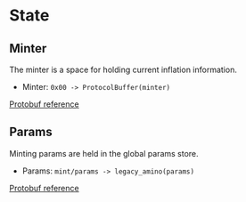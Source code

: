 <!--
order: 2
-->

# State

## Minter

The minter is a space for holding current inflation information.

- Minter: `0x00 -> ProtocolBuffer(minter)`

[Protobuf reference](https://github.com/celer-network/sgnv2/blob/7083316f71a4e794c89a737cd09eb7c1ae38106f/proto/sgn/mint/v1/mint.proto#L9)

## Params

Minting params are held in the global params store.

- Params: `mint/params -> legacy_amino(params)`

[Protobuf reference](https://github.com/celer-network/sgnv2/blob/7083316f71a4e794c89a737cd09eb7c1ae38106f/proto/sgn/mint/v1/mint.proto#L19)
